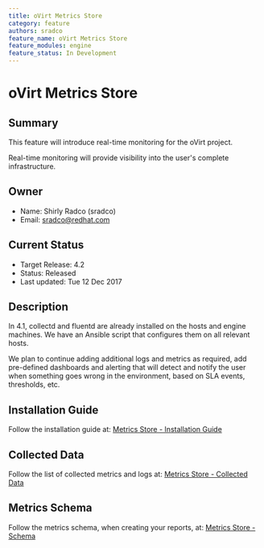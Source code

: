 ```yaml
---
title: oVirt Metrics Store
category: feature
authors: sradco
feature_name: oVirt Metrics Store
feature_modules: engine
feature_status: In Development
---
```

# oVirt Metrics Store

## Summary

This feature will introduce real-time monitoring for the oVirt project.

Real-time monitoring will provide visibility into the user's complete infrastructure.

## Owner

*   Name: Shirly Radco (sradco)
*   Email: <sradco@redhat.com>

## Current Status

*   Target Release: 4.2
*   Status: Released
*   Last updated: Tue 12 Dec 2017

## Description

In 4.1, collectd and fluentd are already installed on the hosts and engine machines.
We have an Ansible script that configures them on all relevant hosts.

We plan to continue adding additional logs and metrics as required, add pre-defined dashboards and alerting that will detect and notify the user when something goes wrong in the environment, based on SLA events, thresholds, etc.

## Installation Guide

Follow the installation guide at:  [Metrics Store - Installation Guide](http://www.ovirt.org/develop/release-management/features/metrics/metrics-store-installation/)

## Collected Data

Follow the list of collected metrics and logs at:  [Metrics Store - Collected Data](http://www.ovirt.org/develop/release-management/features/metrics/metrics-store-collected-metrics/)

## Metrics Schema

Follow the metrics schema, when creating your reports, at: [Metrics Store - Schema](http://www.ovirt.org/develop/release-management/features/metrics/metrics-store-schema/)
